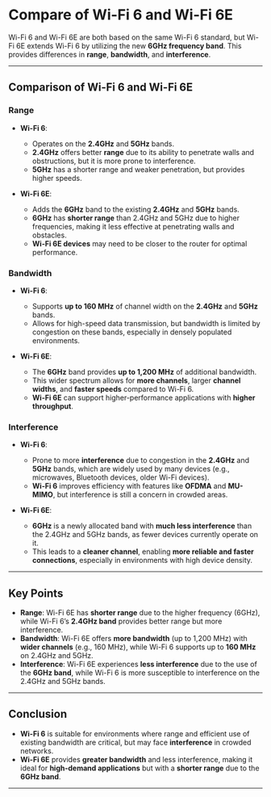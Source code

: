 # Compare of Wi-Fi 6 and Wi-Fi 6E 

Wi-Fi 6 and Wi-Fi 6E are both based on the same Wi-Fi 6 standard, but Wi-Fi 6E extends Wi-Fi 6 by utilizing the new **6GHz frequency band**. This provides differences in **range**, **bandwidth**, and **interference**.

---

## **Comparison of Wi-Fi 6 and Wi-Fi 6E**

### **Range**
- **Wi-Fi 6**:  
   - Operates on the **2.4GHz** and **5GHz** bands.  
   - **2.4GHz** offers better **range** due to its ability to penetrate walls and obstructions, but it is more prone to interference.  
   - **5GHz** has a shorter range and weaker penetration, but provides higher speeds.

- **Wi-Fi 6E**:  
   - Adds the **6GHz** band to the existing **2.4GHz** and **5GHz** bands.  
   - **6GHz** has **shorter range** than 2.4GHz and 5GHz due to higher frequencies, making it less effective at penetrating walls and obstacles.  
   - **Wi-Fi 6E devices** may need to be closer to the router for optimal performance.

### **Bandwidth**
- **Wi-Fi 6**:  
   - Supports **up to 160 MHz** of channel width on the **2.4GHz** and **5GHz** bands.  
   - Allows for high-speed data transmission, but bandwidth is limited by congestion on these bands, especially in densely populated environments.

- **Wi-Fi 6E**:  
   - The **6GHz** band provides **up to 1,200 MHz** of additional bandwidth.  
   - This wider spectrum allows for **more channels**, larger **channel widths**, and **faster speeds** compared to Wi-Fi 6.
   - **Wi-Fi 6E** can support higher-performance applications with **higher throughput**.

### **Interference**
- **Wi-Fi 6**:  
   - Prone to more **interference** due to congestion in the **2.4GHz** and **5GHz** bands, which are widely used by many devices (e.g., microwaves, Bluetooth devices, older Wi-Fi devices).
   - **Wi-Fi 6** improves efficiency with features like **OFDMA** and **MU-MIMO**, but interference is still a concern in crowded areas.

- **Wi-Fi 6E**:  
   - **6GHz** is a newly allocated band with **much less interference** than the 2.4GHz and 5GHz bands, as fewer devices currently operate on it.  
   - This leads to a **cleaner channel**, enabling **more reliable and faster connections**, especially in environments with high device density.

---

## **Key Points**

- **Range**: Wi-Fi 6E has **shorter range** due to the higher frequency (6GHz), while Wi-Fi 6’s **2.4GHz band** provides better range but more interference.
- **Bandwidth**: Wi-Fi 6E offers **more bandwidth** (up to 1,200 MHz) with **wider channels** (e.g., 160 MHz), while Wi-Fi 6 supports up to **160 MHz** on 2.4GHz and 5GHz.
- **Interference**: Wi-Fi 6E experiences **less interference** due to the use of the **6GHz band**, while Wi-Fi 6 is more susceptible to interference on the 2.4GHz and 5GHz bands.

---

## **Conclusion**

- **Wi-Fi 6** is suitable for environments where range and efficient use of existing bandwidth are critical, but may face **interference** in crowded networks.
- **Wi-Fi 6E** provides **greater bandwidth** and less interference, making it ideal for **high-demand applications** but with a **shorter range** due to the **6GHz band**.

---